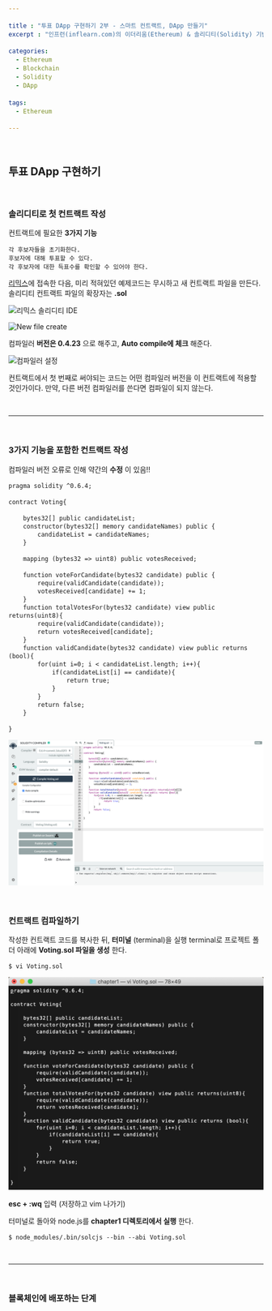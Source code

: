 ```yaml
---

title : "투표 DApp 구현하기 2부 - 스마트 컨트랙트, DApp 만들기"
excerpt : "인프런(inflearn.com)의 이더리움(Ethereum) & 솔리디티(Solidity) 기반의 투표 DApp 구현하기를 수강하며 정리한 포스팅. 컨트랙트를 작성하고, 블록체인에 배포 그리고 상호작용까지"

categories:
  - Ethereum
  - Blockchain
  - Solidity
  - DApp

tags:
  - Ethereum

---
```


<br/>

투표 DApp 구현하기
-------------------

<br/>

### 솔리디티로 첫 컨트랙트 작성

컨트랙트에 필요한 **3가지 기능**
```
각 후보자들을 초기화한다.
후보자에 대해 투표할 수 있다.
각 후보자에 대한 득표수를 확인할 수 있어야 한다.
```


[리믹스](remix.ethereum.org)에 접속한 다음, 미리 적혀있던 예제코드는 무시하고 새 컨트랙트 파일을 만든다.
솔리디티 컨트랙트 파일의 확장자는 **.sol**

![리믹스 솔리디티 IDE](/assets/스크린샷%202020-03-25%20오전%203.16.52.png)

![New file create](/assets/스크린샷%202020-03-25%20오전%203.19.37.png)

컴파일러 **버전은 0.4.23** 으로 해주고, **Auto compile에 체크** 해준다.

![컴파일러 설정](/assets/스크린샷%202020-03-25%20오전%203.21.10.png)

컨트랙트에서 첫 번째로 써야되는 코드는 어떤 컴파일러 버전을 이 컨트랙트에 적용할 것인가이다. 만약, 다른 버전 컴파일러를 쓴다면 컴파일이 되지 않는다.


<br/>

* * *

<br/>


### 3가지 기능을 포함한 컨트랙트 작성

컴파일러 버전 오류로 인해 약간의 **수정** 이 있음!!
```
pragma solidity ^0.6.4;

contract Voting{

    bytes32[] public candidateList;
    constructor(bytes32[] memory candidateNames) public {
        candidateList = candidateNames;
    }

    mapping (bytes32 => uint8) public votesReceived;

    function voteForCandidate(bytes32 candidate) public {
        require(validCandidate(candidate));
        votesReceived[candidate] += 1;
    }
    function totalVotesFor(bytes32 candidate) view public returns(uint8){
        require(validCandidate(candidate));
        return votesReceived[candidate];
    }
    function validCandidate(bytes32 candidate) view public returns (bool){
        for(uint i=0; i < candidateList.length; i++){
            if(candidateList[i] == candidate){
                return true;
            }
        }
        return false;
    }

}
```

![voting-2](/assets/voting-2_rhirt0hhe.png)

<br/>

### 컨트랙트 컴파일하기

작성한 컨트랙트 코드를 복사한 뒤, **터미널** (terminal)을 실행
terminal로 프로젝트 폴더 아래에 **Voting.sol 파일을 생성** 한다.
```
$ vi Voting.sol
```

![terminal-1](/assets/terminal-1.png)

**esc + :wq** 입력 (저장하고 vim 나가기)

터미널로 돌아와 node.js를 **chapter1 디렉토리에서 실행** 한다.
```
$ node_modules/.bin/solcjs --bin --abi Voting.sol
```

<br/>

* * *

<br/>

### 블록체인에 배포하는 단계
